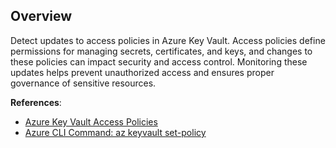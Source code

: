 ## Overview

Detect updates to access policies in Azure Key Vault. Access policies define permissions for managing secrets, certificates, and keys, and changes to these policies can impact security and access control. Monitoring these updates helps prevent unauthorized access and ensures proper governance of sensitive resources.

**References**:
- [Azure Key Vault Access Policies](https://learn.microsoft.com/en-us/azure/key-vault/general/security-features#access-model-overview)
- [Azure CLI Command: az keyvault set-policy](https://learn.microsoft.com/en-us/cli/azure/keyvault?view=azure-cli-latest#az-keyvault-set-policy)
